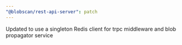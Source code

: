 ```yaml
---
"@blobscan/rest-api-server": patch
---
```


Updated to use a singleton Redis client for trpc middleware and blob propagator service
